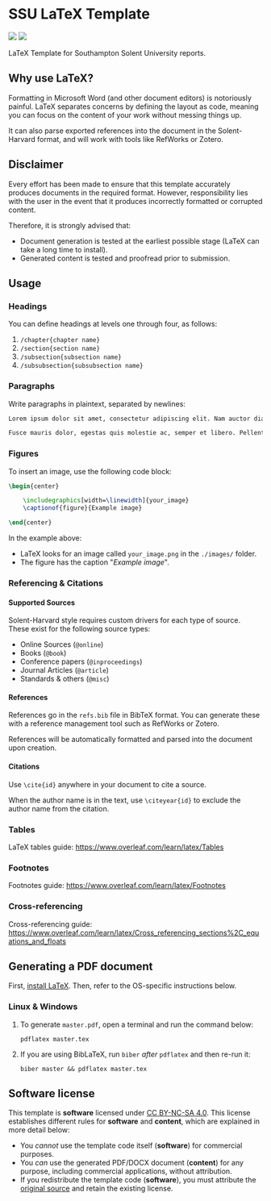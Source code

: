 # SSU LaTeX Template
[![](https://img.shields.io/github/v/release/samcole8/solent-latex-template
)](https://github.com/samcole8/solent-latex-template/releases/latest)
![](https://img.shields.io/badge/status-in_development-orange
)

LaTeX Template for Southampton Solent University reports.

## Why use LaTeX?

Formatting in Microsoft Word (and other document editors) is notoriously painful. LaTeX separates concerns by defining 
the layout as code, meaning you can focus on the content of your work without messing things up.

It can also parse exported references into the document in the Solent-Harvard format, and will work with tools like RefWorks or Zotero.

## Disclaimer

Every effort has been made to ensure that this template accurately produces documents in the required format. However, responsibility lies with the user in the event that it produces incorrectly formatted or corrupted content.

Therefore, it is strongly advised that:

- Document generation is tested at the earliest possible stage (LaTeX can take a long time to install).
- Generated content is tested and proofread prior to submission.

## Usage

### Headings

You can define headings at levels one through four, as follows:

1. `/chapter{chapter name}`
2. `/section{section name}`
3. `/subsection{subsection name}`
4. `/subsubsection{subsubsection name}`

### Paragraphs

Write paragraphs in plaintext, separated by newlines:

```tex
Lorem ipsum dolor sit amet, consectetur adipiscing elit. Nam auctor diam augue, at fermentum mauris cursus eget.

Fusce mauris dolor, egestas quis molestie ac, semper et libero. Pellentesque varius eros in dui porta suscipit.
```

### Figures

To insert an image, use the following code block:

```tex
\begin{center}

    \includegraphics[width=\linewidth]{your_image}
    \captionof{figure}{Example image}

\end{center}
```

In the example above:

- LaTeX looks for an image called `your_image.png` in the `./images/` folder.
- The figure has the caption "*Example image*".

### Referencing & Citations

#### Supported Sources

Solent-Harvard style requires custom drivers for each type of source. These exist for the following source types:

- Online Sources (`@online`)
- Books (`@book`)
- Conference papers (`@inproceedings`)
- Journal Articles (`@article`)
- Standards & others (`@misc`)

#### References

References go in the `refs.bib` file in BibTeX format. You can generate these with a reference management tool such as RefWorks or Zotero.

References will be automatically formatted and parsed into the document upon creation.

#### Citations

 Use `\cite{id}` anywhere in your document to cite a source.

 When the author name is in the text, use `\citeyear{id}` to exclude the author name from the citation.

### Tables

LaTeX tables guide: https://www.overleaf.com/learn/latex/Tables

### Footnotes

Footnotes guide: https://www.overleaf.com/learn/latex/Footnotes

### Cross-referencing

Cross-referencing guide: https://www.overleaf.com/learn/latex/Cross_referencing_sections%2C_equations_and_floats

## Generating a PDF document

First, [install LaTeX](https://www.latex-project.org/get/). Then, refer to the OS-specific instructions below.

### Linux & Windows

1. To generate `master.pdf`, open a terminal and run the command below:

    ```
    pdflatex master.tex
    ```

2. If you are using BibLaTeX, run `biber` *after* `pdflatex` and then re-run it:

    ```
    biber master && pdflatex master.tex
    ```

## Software license

This template is **software** licensed under [CC BY-NC-SA 4.0](https://creativecommons.org/licenses/by-nc-sa/4.0/deed.en). This license establishes different rules for **software** and **content**, which are explained in more detail below:

- You *cannot* use the template code itself (**software**) for commercial purposes.
- You *can* use the generated PDF/DOCX document (**content**) for any purpose, including commercial applications, without attribution.
- If you redistribute the template code (**software**), you must attribute the [original source](https://github.com/samcole8/solent-latex-template) and retain the existing license.

